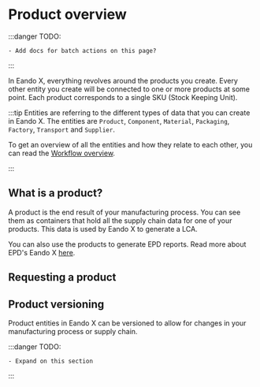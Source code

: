 # Product overview

:::danger TODO:

    - Add docs for batch actions on this page?

:::

In Eando X, everything revolves around the products you create. Every other entity you create will be connected to one or more products at some point. Each product corresponds to a single SKU (Stock Keeping Unit).

:::tip
Entities are referring to the different types of data that you can create in Eando X. The entities are `Product`, `Component`, `Material`, `Packaging`, `Factory`, `Transport` and `Supplier`.

To get an overview of all the entities and how they relate to each other, you can read the [Workflow overview](/documentation/getting-started/workflow-overview).

:::

## What is a product?

A product is the end result of your manufacturing process. You can see them as containers that hold all the supply chain data for one of your products. This data is used by Eando X to generate a LCA.

You can also use the products to generate EPD reports. Read more about EPD's Eando X [here](/documentation/epd/epd-overview).

## Requesting a product

<!--@include: ../__partials/product-request.md -->

## Product versioning

Product entities in Eando X can be versioned to allow for changes in your manufacturing process or supply chain.

:::danger TODO:

    - Expand on this section

:::
